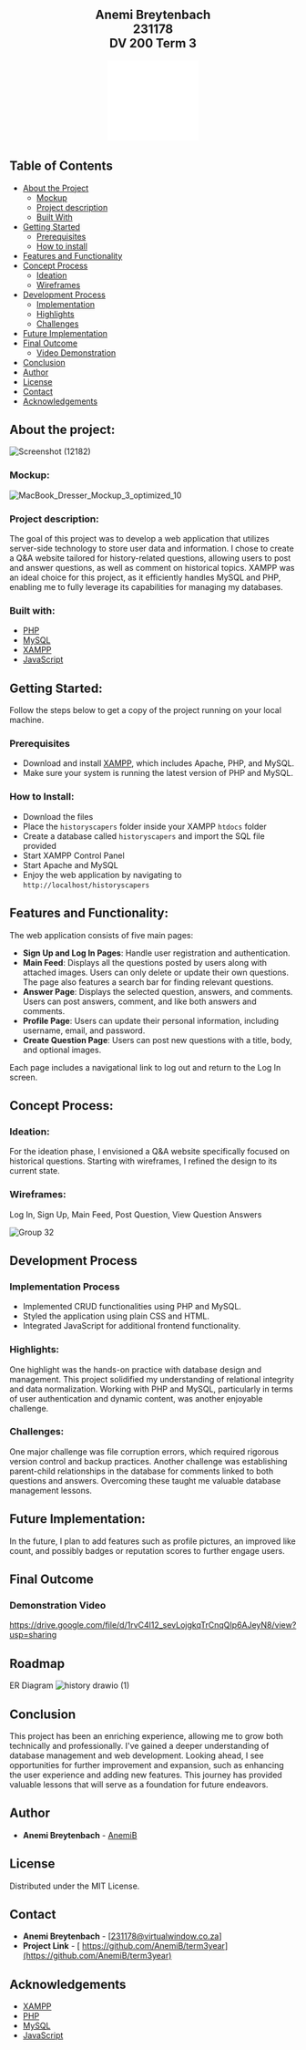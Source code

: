 ## <p align="center" style="text-decoration: none !important;padding:0;margin:0;">Anemi Breytenbach <br> 231178 <br> DV 200 Term 3</p>

<p align="center">
<img src="historyscapers/images/logowhite.png" alt="Logo" width="160" height="140">
</p>

## Table of Contents

* [About the Project](#about-the-project)
  * [Mockup](#mockup)
  * [Project description](#project-description)
  * [Built With](#built-with)
* [Getting Started](#getting-started)
  * [Prerequisites](#prerequisites)
  * [How to install](#how-to-install)
* [Features and Functionality](#features-and-functionality)
* [Concept Process](#concept-process)
   * [Ideation](#ideation)
   * [Wireframes](#wireframes)
* [Development Process](#development-process)
    * [Implementation](#implementation)
    * [Highlights](#highlights)
    * [Challenges](#challenges)
* [Future Implementation](#future-implementation)
* [Final Outcome](#final-outcome)
    * [Video Demonstration](#demonstration-video)
* [Conclusion](#conclusion)
* [Author](#author)
* [License](#license)
* [Contact](#contact)
* [Acknowledgements](#acknowledgements)

## About the project:
![Screenshot (12182)](https://github.com/user-attachments/assets/40ef7da5-a123-4abd-b6f3-649818357118)

### Mockup:
![MacBook_Dresser_Mockup_3_optimized_10](https://github.com/user-attachments/assets/69bee4e5-0e4c-462f-9f09-288306bf6622)


### Project description:
The goal of this project was to develop a web application that utilizes server-side technology to store user data and information. I chose to create a Q&A website tailored for history-related questions, allowing users to post and answer questions, as well as comment on historical topics. XAMPP was an ideal choice for this project, as it efficiently handles MySQL and PHP, enabling me to fully leverage its capabilities for managing my databases.

### Built with:
- [PHP](https://www.php.net/)
- [MySQL](https://www.mysql.com/)
- [XAMPP](https://www.apachefriends.org/index.html)
- [JavaScript](https://developer.mozilla.org/en-US/docs/Web/JavaScript)

## Getting Started:
Follow the steps below to get a copy of the project running on your local machine.

### Prerequisites

- Download and install [XAMPP](https://www.apachefriends.org/index.html), which includes Apache, PHP, and MySQL.
- Make sure your system is running the latest version of PHP and MySQL.

### How to Install:
* Download the files
* Place the `historyscapers` folder inside your XAMPP `htdocs` folder
* Create a database called `historyscapers` and import the SQL file provided
* Start XAMPP Control Panel
* Start Apache and MySQL
* Enjoy the web application by navigating to `http://localhost/historyscapers`

## Features and Functionality:
The web application consists of five main pages:

- **Sign Up and Log In Pages**: Handle user registration and authentication.
- **Main Feed**: Displays all the questions posted by users along with attached images. Users can only delete or update their own questions. The page also features a search bar for finding relevant questions.
- **Answer Page**: Displays the selected question, answers, and comments. Users can post answers, comment, and like both answers and comments.
- **Profile Page**: Users can update their personal information, including username, email, and password.
- **Create Question Page**: Users can post new questions with a title, body, and optional images.

Each page includes a navigational link to log out and return to the Log In screen.

## Concept Process:

### Ideation:
For the ideation phase, I envisioned a Q&A website specifically focused on historical questions. Starting with wireframes, I refined the design to its current state.

### Wireframes:
Log In, Sign Up, Main Feed, Post Question, View Question Answers

![Group 32](https://github.com/user-attachments/assets/6780b456-0121-44d0-86cc-326802b58bb4)


## Development Process

### Implementation Process

- Implemented CRUD functionalities using PHP and MySQL.
- Styled the application using plain CSS and HTML.
- Integrated JavaScript for additional frontend functionality.

### Highlights:
One highlight was the hands-on practice with database design and management. This project solidified my understanding of relational integrity and data normalization. Working with PHP and MySQL, particularly in terms of user authentication and dynamic content, was another enjoyable challenge.

### Challenges:
One major challenge was file corruption errors, which required rigorous version control and backup practices. Another challenge was establishing parent-child relationships in the database for comments linked to both questions and answers. Overcoming these taught me valuable database management lessons.

## Future Implementation:
In the future, I plan to add features such as profile pictures, an improved like count, and possibly badges or reputation scores to further engage users.

## Final Outcome

### Demonstration Video
https://drive.google.com/file/d/1rvC4l12_sevLojgkqTrCnqQIp6AJeyN8/view?usp=sharing

## Roadmap
ER Diagram
![history drawio (1)](https://github.com/user-attachments/assets/5b0e7393-fa9b-4f1d-92e4-d694542e4a3d)

## Conclusion
This project has been an enriching experience, allowing me to grow both technically and professionally. I've gained a deeper understanding of database management and web development. Looking ahead, I see opportunities for further improvement and expansion, such as enhancing the user experience and adding new features. This journey has provided valuable lessons that will serve as a foundation for future endeavors.

## Author

- **Anemi Breytenbach** - [AnemiB](https://github.com/AnemiB)

## License

Distributed under the MIT License.

## Contact

- **Anemi Breytenbach** - [231178@virtualwindow.co.za] 
- **Project Link** - [ https://github.com/AnemiB/term3year](https://github.com/AnemiB/term3year)

## Acknowledgements

- [XAMPP](https://www.apachefriends.org/index.html)
- [PHP](https://www.php.net/)
- [MySQL](https://www.mysql.com/)
- [JavaScript](https://developer.mozilla.org/en-US/docs/Web/JavaScript)

